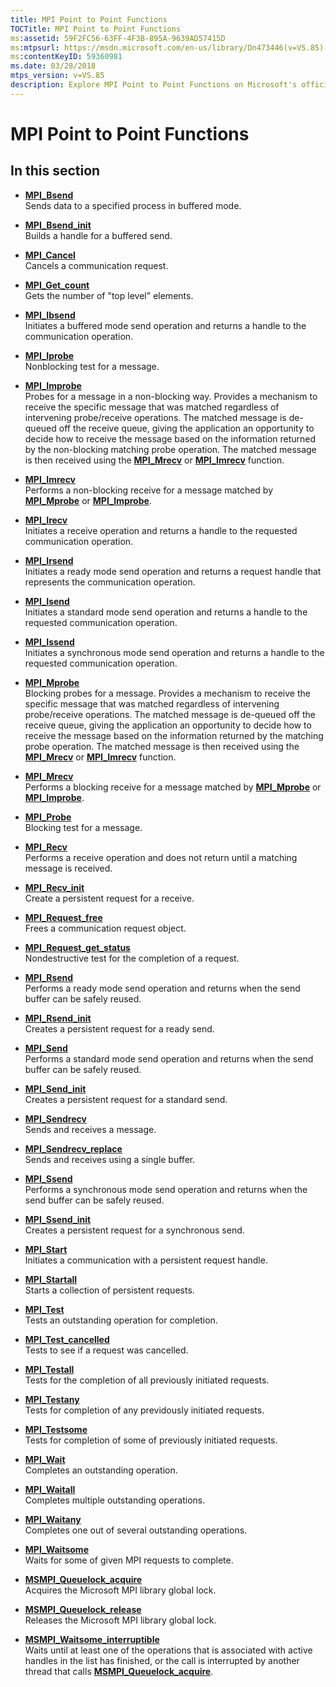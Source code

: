 ```yaml
---
title: MPI Point to Point Functions
TOCTitle: MPI Point to Point Functions
ms:assetid: 59F2FC56-63FF-4F3B-895A-9639AD57415D
ms:mtpsurl: https://msdn.microsoft.com/en-us/library/Dn473446(v=VS.85)
ms:contentKeyID: 59360981
ms.date: 03/28/2018
mtps_version: v=VS.85
description: Explore MPI Point to Point Functions on Microsoft's official site. Learn about functions like MPI_Bsend, MPI_Cancel, MPI_Get_count, and more.
---
```


# MPI Point to Point Functions

## In this section

  - [**MPI\_Bsend**](mpi-bsend-function.md)  
    Sends data to a specified process in buffered mode.

  - [**MPI\_Bsend\_init**](mpi-bsend-init-function.md)  
    Builds a handle for a buffered send.

  - [**MPI\_Cancel**](mpi-cancel-function.md)  
    Cancels a communication request.

  - [**MPI\_Get\_count**](mpi-get-count-function.md)  
    Gets the number of "top level" elements.

  - [**MPI\_Ibsend**](mpi-ibsend-function.md)  
    Initiates a buffered mode send operation and returns a handle to the communication operation.

  - [**MPI\_Iprobe**](mpi-iprobe-function.md)  
    Nonblocking test for a message.

  - [**MPI\_Improbe**](mpi-improbe-function.md)  
    Probes for a message in a non-blocking way. Provides a mechanism to receive the specific message that was matched regardless of intervening probe/receive operations. The matched message is de-queued off the receive queue, giving the application an opportunity to decide how to receive the message based on the information returned by the non-blocking matching probe operation. The matched message is then received using the [**MPI\_Mrecv**](mpi-mrecv-function.md) or [**MPI\_Imrecv**](mpi-imrecv-function.md) function.

  - [**MPI\_Imrecv**](mpi-imrecv-function.md)  
    Performs a non-blocking receive for a message matched by [**MPI\_Mprobe**](mpi-mprobe-function.md) or [**MPI\_Improbe**](mpi-improbe-function.md).

  - [**MPI\_Irecv**](mpi-irecv-function.md)  
    Initiates a receive operation and returns a handle to the requested communication operation.

  - [**MPI\_Irsend**](mpi-irsend-function.md)  
    Initiates a ready mode send operation and returns a request handle that represents the communication operation.

  - [**MPI\_Isend**](mpi-isend-function.md)  
    Initiates a standard mode send operation and returns a handle to the requested communication operation.

  - [**MPI\_Issend**](mpi-issend-function.md)  
    Initiates a synchronous mode send operation and returns a handle to the requested communication operation.

  - [**MPI\_Mprobe**](mpi-mprobe-function.md)  
    Blocking probes for a message. Provides a mechanism to receive the specific message that was matched regardless of intervening probe/receive operations. The matched message is de-queued off the receive queue, giving the application an opportunity to decide how to receive the message based on the information returned by the matching probe operation. The matched message is then received using the [**MPI\_Mrecv**](mpi-mrecv-function.md) or [**MPI\_Imrecv**](mpi-imrecv-function.md) function.

  - [**MPI\_Mrecv**](mpi-mrecv-function.md)  
    Performs a blocking receive for a message matched by [**MPI\_Mprobe**](mpi-mprobe-function.md) or [**MPI\_Improbe**](mpi-improbe-function.md).

  - [**MPI\_Probe**](mpi-probe-function.md)  
    Blocking test for a message.

  - [**MPI\_Recv**](mpi-recv-function.md)  
    Performs a receive operation and does not return until a matching message is received.

  - [**MPI\_Recv\_init**](mpi-recv-init-function.md)  
    Create a persistent request for a receive.

  - [**MPI\_Request\_free**](mpi-request-free-function.md)  
    Frees a communication request object.

  - [**MPI\_Request\_get\_status**](mpi-request-get-status-function.md)  
    Nondestructive test for the completion of a request.

  - [**MPI\_Rsend**](mpi-rsend-function.md)  
    Performs a ready mode send operation and returns when the send buffer can be safely reused.

  - [**MPI\_Rsend\_init**](mpi-rsend-init-function.md)  
    Creates a persistent request for a ready send.

  - [**MPI\_Send**](mpi-send-function.md)  
    Performs a standard mode send operation and returns when the send buffer can be safely reused.

  - [**MPI\_Send\_init**](mpi-send-init-function.md)  
    Creates a persistent request for a standard send.

  - [**MPI\_Sendrecv**](mpi-sendrecv-function.md)  
    Sends and receives a message.

  - [**MPI\_Sendrecv\_replace**](mpi-sendrecv-replace-function.md)  
    Sends and receives using a single buffer.

  - [**MPI\_Ssend**](mpi-ssend-function.md)  
    Performs a synchronous mode send operation and returns when the send buffer can be safely reused.

  - [**MPI\_Ssend\_init**](mpi-ssend-init-function.md)  
    Creates a persistent request for a synchronous send.

  - [**MPI\_Start**](mpi-start-function.md)  
    Initiates a communication with a persistent request handle.

  - [**MPI\_Startall**](mpi-startall-function.md)  
    Starts a collection of persistent requests.

  - [**MPI\_Test**](mpi-test-function.md)  
    Tests an outstanding operation for completion.

  - [**MPI\_Test\_cancelled**](mpi-test-cancelled-function.md)  
    Tests to see if a request was cancelled.

  - [**MPI\_Testall**](mpi-testall-function.md)  
    Tests for the completion of all previously initiated requests.

  - [**MPI\_Testany**](mpi-testany-function.md)  
    Tests for completion of any previdously initiated requests.

  - [**MPI\_Testsome**](mpi-testsome-function.md)  
    Tests for completion of some of previously initiated requests.

  - [**MPI\_Wait**](mpi-wait-function.md)  
    Completes an outstanding operation.

  - [**MPI\_Waitall**](mpi-waitall-function.md)  
    Completes multiple outstanding operations.

  - [**MPI\_Waitany**](mpi-waitany-function.md)  
    Completes one out of several outstanding operations.

  - [**MPI\_Waitsome**](mpi-waitsome-function.md)  
    Waits for some of given MPI requests to complete.

  - [**MSMPI\_Queuelock\_acquire**](msmpi-queuelock-acquire-function.md)  
    Acquires the Microsoft MPI library global lock.

  - [**MSMPI\_Queuelock\_release**](msmpi-queuelock-release-function.md)  
    Releases the Microsoft MPI library global lock.

  - [**MSMPI\_Waitsome\_interruptible**](msmpi-waitsome-interruptible-function.md)  
    Waits until at least one of the operations that is associated with active handles in the list has finished, or the call is interrupted by another thread that calls [**MSMPI\_Queuelock\_acquire**](msmpi-queuelock-acquire-function.md).

